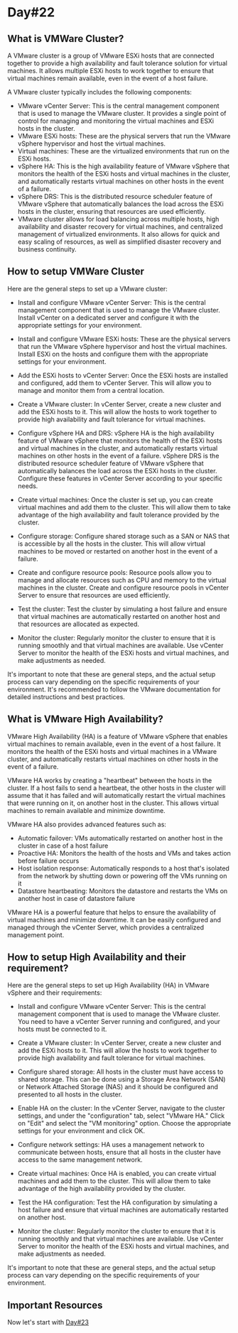 # Day#22

## What is VMWare Cluster?

A VMware cluster is a group of VMware ESXi hosts that are connected together to provide a high availability and fault tolerance solution for virtual machines. It allows multiple ESXi hosts to work together to ensure that virtual machines remain available, even in the event of a host failure.

A VMware cluster typically includes the following components:

+ VMware vCenter Server: This is the central management component that is used to manage the VMware cluster. It provides a single point of control for managing and monitoring the virtual machines and ESXi hosts in the cluster.
+ VMware ESXi hosts: These are the physical servers that run the VMware vSphere hypervisor and host the virtual machines.
+ Virtual machines: These are the virtualized environments that run on the ESXi hosts.
+ vSphere HA: This is the high availability feature of VMware vSphere that monitors the health of the ESXi hosts and virtual machines in the cluster, and automatically restarts virtual machines on other hosts in the event of a failure.
+ vSphere DRS: This is the distributed resource scheduler feature of VMware vSphere that automatically balances the load across the ESXi hosts in the cluster, ensuring that resources are used efficiently.
+ VMware cluster allows for load balancing across multiple hosts, high availability and disaster recovery for virtual machines, and centralized management of virtualized environments. It also allows for quick and easy scaling of resources, as well as simplified disaster recovery and business continuity.

## How to setup VMWare Cluster

Here are the general steps to set up a VMware cluster:

+ Install and configure VMware vCenter Server: This is the central management component that is used to manage the VMware cluster. Install vCenter on a dedicated server and configure it with the appropriate settings for your environment.

+ Install and configure VMware ESXi hosts: These are the physical servers that run the VMware vSphere hypervisor and host the virtual machines. Install ESXi on the hosts and configure them with the appropriate settings for your environment.

+ Add the ESXi hosts to vCenter Server: Once the ESXi hosts are installed and configured, add them to vCenter Server. This will allow you to manage and monitor them from a central location.

+ Create a VMware cluster: In vCenter Server, create a new cluster and add the ESXi hosts to it. This will allow the hosts to work together to provide high availability and fault tolerance for virtual machines.

+ Configure vSphere HA and DRS: vSphere HA is the high availability feature of VMware vSphere that monitors the health of the ESXi hosts and virtual machines in the cluster, and automatically restarts virtual machines on other hosts in the event of a failure. vSphere DRS is the distributed resource scheduler feature of VMware vSphere that automatically balances the load across the ESXi hosts in the cluster. Configure these features in vCenter Server according to your specific needs.

+ Create virtual machines: Once the cluster is set up, you can create virtual machines and add them to the cluster. This will allow them to take advantage of the high availability and fault tolerance provided by the cluster.

+ Configure storage: Configure shared storage such as a SAN or NAS that is accessible by all the hosts in the cluster. This will allow virtual machines to be moved or restarted on another host in the event of a failure.

+ Create and configure resource pools: Resource pools allow you to manage and allocate resources such as CPU and memory to the virtual machines in the cluster. Create and configure resource pools in vCenter Server to ensure that resources are used efficiently.

+ Test the cluster: Test the cluster by simulating a host failure and ensure that virtual machines are automatically restarted on another host and that resources are allocated as expected.

+ Monitor the cluster: Regularly monitor the cluster to ensure that it is running smoothly and that virtual machines are available. Use vCenter Server to monitor the health of the ESXi hosts and virtual machines, and make adjustments as needed.

It's important to note that these are general steps, and the actual setup process can vary depending on the specific requirements of your environment. It's recommended to follow the VMware documentation for detailed instructions and best practices.

## What is VMware High Availability?

VMware High Availability (HA) is a feature of VMware vSphere that enables virtual machines to remain available, even in the event of a host failure. It monitors the health of the ESXi hosts and virtual machines in a VMware cluster, and automatically restarts virtual machines on other hosts in the event of a failure.

VMware HA works by creating a "heartbeat" between the hosts in the cluster. If a host fails to send a heartbeat, the other hosts in the cluster will assume that it has failed and will automatically restart the virtual machines that were running on it, on another host in the cluster. This allows virtual machines to remain available and minimize downtime.

VMware HA also provides advanced features such as:

+ Automatic failover: VMs automatically restarted on another host in the cluster in case of a host failure
+ Proactive HA: Monitors the health of the hosts and VMs and takes action before failure occurs
+ Host isolation response: Automatically responds to a host that's isolated from the network by shutting down or powering off the VMs running on it
+ Datastore heartbeating: Monitors the datastore and restarts the VMs on another host in case of datastore failure

VMware HA is a powerful feature that helps to ensure the availability of virtual machines and minimize downtime. It can be easily configured and managed through the vCenter Server, which provides a centralized management point.

## How to setup High Availability and their requirement?
Here are the general steps to set up High Availability (HA) in VMware vSphere and their requirements:

+ Install and configure VMware vCenter Server: This is the central management component that is used to manage the VMware cluster. You need to have a vCenter Server running and configured, and your hosts must be connected to it.

+ Create a VMware cluster: In vCenter Server, create a new cluster and add the ESXi hosts to it. This will allow the hosts to work together to provide high availability and fault tolerance for virtual machines.

+ Configure shared storage: All hosts in the cluster must have access to shared storage. This can be done using a Storage Area Network (SAN) or Network Attached Storage (NAS) and it should be configured and presented to all hosts in the cluster.

+ Enable HA on the cluster: In the vCenter Server, navigate to the cluster settings, and under the "configuration" tab, select "VMware HA." Click on "Edit" and select the "VM monitoring" option. Choose the appropriate settings for your environment and click OK.

+ Configure network settings: HA uses a management network to communicate between hosts, ensure that all hosts in the cluster have access to the same management network.

+ Create virtual machines: Once HA is enabled, you can create virtual machines and add them to the cluster. This will allow them to take advantage of the high availability provided by the cluster.

+ Test the HA configuration: Test the HA configuration by simulating a host failure and ensure that virtual machines are automatically restarted on another host.

+ Monitor the cluster: Regularly monitor the cluster to ensure that it is running smoothly and that virtual machines are available. Use vCenter Server to monitor the health of the ESXi hosts and virtual machines, and make adjustments as needed.

It's important to note that these are general steps, and the actual setup process can vary depending on the specific requirements of your environment.

## Important Resources

Now let's start with [Day#23](Day%4023.md)
